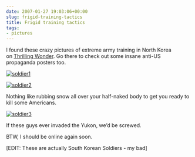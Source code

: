 ```yaml
---
date: 2007-01-27 19:03:06+00:00
slug: frigid-training-tactics
title: Frigid training tactics
tags:
- pictures
---
```


I found these crazy pictures of extreme army training in North Korea on [Thrilling Wonder](http://thrillingwonder.blogspot.com/2007/01/anti-us-north-korean-posters.html). Go there to check out some insane anti-US propaganda posters too.

[![soldier1](http://wordbitarchives.files.wordpress.com/2014/03/soldier1.jpg)](http://wordbitarchives.files.wordpress.com/2014/03/soldier1.jpg)



[![soldier2](http://wordbitarchives.files.wordpress.com/2014/03/soldier2.jpg)](http://wordbitarchives.files.wordpress.com/2014/03/soldier2.jpg)

Nothing like rubbing snow all over your half-naked body to get you ready to kill some Americans.

[![soldier3](http://wordbitarchives.files.wordpress.com/2014/03/soldier3.jpg)](http://wordbitarchives.files.wordpress.com/2014/03/soldier3.jpg)

If these guys ever invaded the Yukon, we’d be screwed.

BTW, I should be online again soon.

[EDIT: These are actually South Korean Soldiers - my bad]

